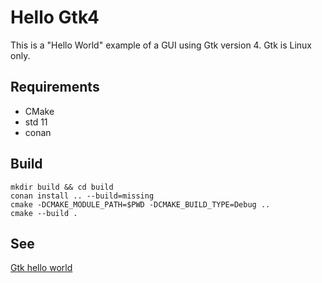 # Hello Gtk4

This is a "Hello World" example of a GUI using Gtk version 4.
Gtk is Linux only.

## Requirements

- CMake
- std 11
- conan


## Build

```shell
mkdir build && cd build
conan install .. --build=missing
cmake -DCMAKE_MODULE_PATH=$PWD -DCMAKE_BUILD_TYPE=Debug ..
cmake --build .
```

## See

[Gtk hello world](https://www.gtk.org/docs/getting-started/hello-world)
